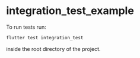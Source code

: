 # integration_test_example

To run tests run:
```bash
flutter test integration_test
```
inside the root directory of the project.